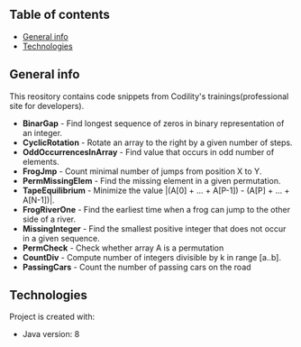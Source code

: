 ## Table of contents
* [General info](#general-info)
* [Technologies](#technologies)

## General info
This reository contains code snippets from Codility's trainings(professional site for developers).

* **BinarGap** - Find longest sequence of zeros in binary representation of an integer.
* **CyclicRotation** - Rotate an array to the right by a given number of steps.
* **OddOccurrencesInArray** - Find value that occurs in odd number of elements.
* **FrogJmp** - Count minimal number of jumps from position X to Y.
* **PermMissingElem** - Find the missing element in a given permutation.
* **TapeEquilibrium** - Minimize the value |(A[0] + ... + A[P-1]) - (A[P] + ... + A[N-1])|.
* **FrogRiverOne** - Find the earliest time when a frog can jump to the other side of a river.
* **MissingInteger** - Find the smallest positive integer that does not occur in a given sequence.
* **PermCheck** - Check whether array A is a permutation
* **CountDiv** - Compute number of integers divisible by k in range [a..b].
* **PassingCars** - Count the number of passing cars on the road
	
## Technologies
Project is created with:
* Java version: 8
